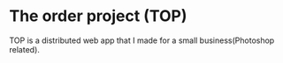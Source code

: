 # The order project (TOP)
TOP is a distributed web app that I made for a small business(Photoshop related).
